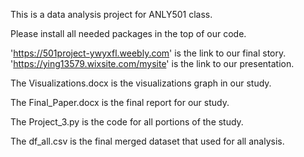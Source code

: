 This is a data analysis project for ANLY501 class.

Please install all needed packages in the top of our code.

'https://501project-ywyxfl.weebly.com' is the link to our final story.
'https://ying13579.wixsite.com/mysite' is the link to our presentation.

The Visualizations.docx is the visualizations graph in our study.

The Final_Paper.docx is the final report for our study.

The Project_3.py is the code for all portions of the study.

The df_all.csv is the final merged dataset that used for all analysis.
